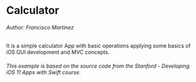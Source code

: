 # Calculator

###### Author: Francisco Martinez

It is a simple calculator App with basic operations applying some basics of iOS GUI development and MVC concepts.

###### *This example is based on the source code from the Stanford - Developing iOS 11 Apps with Swift course.*

